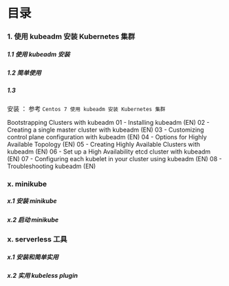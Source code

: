 # 目录

### 1. 使用 kubeadm 安装 Kubernetes 集群
##### 1.1 使用 kubeadm 安装
##### 1.2 简单使用
##### 1.3 

安装 ： 参考 `Centos 7 使用 kubeadm 安装 Kubernetes 集群`


Bootstrapping Clusters with kubeadm
01 - Installing kubeadm (EN)
02 - Creating a single master cluster with kubeadm (EN)
03 - Customizing control plane configuration with kubeadm (EN)
04 - Options for Highly Available Topology (EN)
05 - Creating Highly Available Clusters with kubeadm (EN)
06 - Set up a High Availability etcd cluster with kubeadm (EN)
07 - Configuring each kubelet in your cluster using kubeadm (EN)
08 - Troubleshooting kubeadm (EN)

### x. minikube
##### x.1 安装 minikube
##### x.2 启动 minikube


### x. serverless 工具
##### x.1 安装和简单实用
##### x.2 实用 kubeless plugin